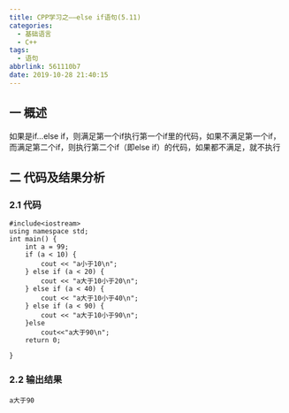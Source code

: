 ```yaml
---
title: CPP学习之——else if语句(5.11)
categories:
  - 基础语言
  - C++
tags:
  - 语句
abbrlink: 561110b7
date: 2019-10-28 21:40:15
---
```

## 一 概述

如果是if...else if，则满足第一个if执行第一个if里的代码，如果不满足第一个if，而满足第二个if，则执行第二个if（即else if）的代码，如果都不满足，就不执行

<!--more-->

## 二 代码及结果分析

### 2.1 代码

```
#include<iostream>
using namespace std;
int main() {
	int a = 99;
	if (a < 10) {
		cout << "a小于10\n";
	} else if (a < 20) {
		cout << "a大于10小于20\n";
	} else if (a < 40) {
		cout << "a大于10小于40\n";
	} else if (a < 90) {
		cout << "a大于10小于90\n";
	}else
		cout<<"a大于90\n";
	return 0;

}
```

### 2.2 输出结果

```
a大于90
```